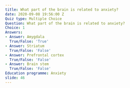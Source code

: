 ```yaml
---
title: What part of the brain is related to anxiety?
date: 2020-09-08 19:56:00 Z
Quiz type: Multiple Choice
Question: What part of the brain is related to anxiety?
Choice: 1
Answers:
- Answer: Amygdala
  True/False: 'True'
- Answer: Striatum
  True/False: 'False'
- Answer: Prefrontal cortex
  True/False: 'False'
- Answer: Brain stem
  True/False: 'False'
Education programme: Anxiety
slide: 46
---
```


